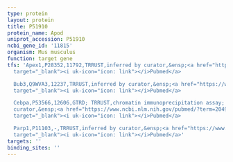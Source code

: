 ```yaml
---
type: protein
layout: protein
title: P51910
protein_name: Apod
uniprot_accession: P51910
ncbi_gene_id: '11815'
organism: Mus musculus
function: target gene
tfs: 'Apex1,P28352,11792,TRRUST,inferred by curator,&ensp;<a href="https://www.ncbi.nlm.nih.gov/pubmed/?term=20493910%5Buid%5D"
  target="_blank"><i uk-icon="icon: link"></i>Pubmed</a>

  Bub3,Q9WVA3,12237,TRRUST,inferred by curator,&ensp;<a href="https://www.ncbi.nlm.nih.gov/pubmed/?term=20493910%5Buid%5D"
  target="_blank"><i uk-icon="icon: link"></i>Pubmed</a>

  Cebpa,P53566,12606,GTRD; TRRUST,chromatin immunoprecipitation assay; inferred by
  curator,&ensp;<a href="https://www.ncbi.nlm.nih.gov/pubmed/?term=20493910%5Buid%5D"
  target="_blank"><i uk-icon="icon: link"></i>Pubmed</a>

  Parp1,P11103,-,TRRUST,inferred by curator,&ensp;<a href="https://www.ncbi.nlm.nih.gov/pubmed/?term=20493910%5Buid%5D"
  target="_blank"><i uk-icon="icon: link"></i>Pubmed</a>'
targets: ''
binding_sites: ''
---
```

